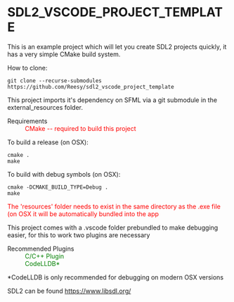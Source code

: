 # SDL2_VSCODE_PROJECT_TEMPLATE

This is an example project which will let you create SDL2 projects quickly, it has a very simple CMake build system.



How to clone:

```
git clone --recurse-submodules https://github.com/Reesy/sdl2_vscode_project_template
```

This project imports it's dependency on SFML via a git submodule in the external_resources folder.

<dl>
    <dt> Requirements<dt>
    <dd style='color:red'> CMake -- required to build this project </dd>
<dl>

To build a release (on OSX):

```
cmake .
make
```

To build with debug symbols (on OSX):
```
cmake -DCMAKE_BUILD_TYPE=Debug .
make
```

<div style='color:red'> The 'resources' folder needs to exist in the same directory as the .exe file (on OSX it will be automatically bundled into the app</div>


This project comes with a .vscode folder prebundled to make debugging easier, for this to work two plugins are necessary 

<dl>
    <dt> Recommended Plugins<dt>
    <dd style='color:green'>C/C++ Plugin </dd>
    <dd style='color:green'>CodeLLDB* </dd>
<dl>

\*CodeLLDB is only recommended for debugging on modern OSX versions

SDL2 can be found https://www.libsdl.org/
